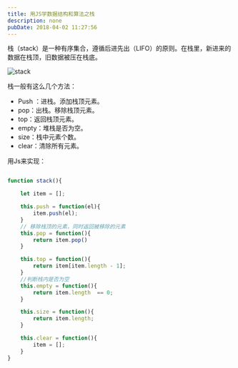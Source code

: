 ```yaml
---
title: 用JS学数据结构和算法之栈
description: none
pubDate: 2018-04-02 11:27:56
---
```


栈（stack）是一种有序集合，遵循后进先出（LIFO）的原则。在栈里，新进来的数据在栈顶，旧数据被压在栈底。


![stack](http://oerfykrpf.bkt.clouddn.com/stack.png)

栈一般有这么几个方法：

- Push ：进栈。添加栈顶元素。
- pop：出栈。移除栈顶元素。
- top：返回栈顶元素。
- empty：堆栈是否为空。
- size：栈中元素个数。
- clear：清除所有元素。


用Js来实现：

```javascript

function stack(){

    let item = [];

    this.push = function(el){
        item.push(el);
    }
    // 移除栈顶的元素，同时返回被移除的元素
    this.pop = function(){
        return item.pop()
    }

    this.top = function(){
        return item[item.length - 1];
    }
    //判断栈内是否为空
    this.empty = function(){
        return item.length  == 0;
    }

    this.size = function(){
        return item.length;
    }

    this.clear = function(){
        item = [];
    }
}

```




